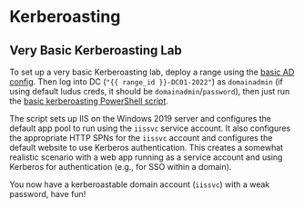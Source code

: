# Kerberoasting

## Very Basic Kerberoasting Lab

To set up a very basic Kerberoasting lab, deploy a range using the [basic AD config](../basic-ad-config.yml). Then log into DC (`"{{ range_id }}-DC01-2022"`) as `domainadmin` (if using default ludus creds, it should be `domainadmin`/`password`), then just run the [basic kerberoasting PowerShell script](./basic_kerberoasting.ps1).

The script sets up IIS on the Windows 2019 server and configures the default app pool to run using the `iissvc` service account. It also configures the appropriate HTTP SPNs for the `iissvc` account and configures the default website to use Kerberos authentication. This creates a somewhat realistic scenario with a web app running as a service account and using Kerberos for authentication (e.g., for SSO within a domain).

You now have a kerberoastable domain account (`iissvc`) with a weak password, have fun!
